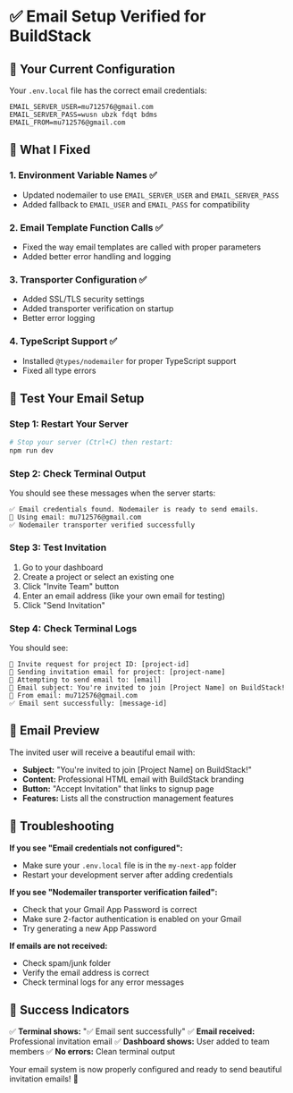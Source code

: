 # ✅ Email Setup Verified for BuildStack

## 🎯 Your Current Configuration
Your `.env.local` file has the correct email credentials:

```env
EMAIL_SERVER_USER=mu712576@gmail.com
EMAIL_SERVER_PASS=wusn ubzk fdqt bdms
EMAIL_FROM=mu712576@gmail.com
```

## 🔧 What I Fixed

### 1. **Environment Variable Names** ✅
- Updated nodemailer to use `EMAIL_SERVER_USER` and `EMAIL_SERVER_PASS`
- Added fallback to `EMAIL_USER` and `EMAIL_PASS` for compatibility

### 2. **Email Template Function Calls** ✅
- Fixed the way email templates are called with proper parameters
- Added better error handling and logging

### 3. **Transporter Configuration** ✅
- Added SSL/TLS security settings
- Added transporter verification on startup
- Better error logging

### 4. **TypeScript Support** ✅
- Installed `@types/nodemailer` for proper TypeScript support
- Fixed all type errors

## 🧪 Test Your Email Setup

### Step 1: Restart Your Server
```bash
# Stop your server (Ctrl+C) then restart:
npm run dev
```

### Step 2: Check Terminal Output
You should see these messages when the server starts:
```
✅ Email credentials found. Nodemailer is ready to send emails.
📧 Using email: mu712576@gmail.com
✅ Nodemailer transporter verified successfully
```

### Step 3: Test Invitation
1. Go to your dashboard
2. Create a project or select an existing one
3. Click "Invite Team" button
4. Enter an email address (like your own email for testing)
5. Click "Send Invitation"

### Step 4: Check Terminal Logs
You should see:
```
📧 Invite request for project ID: [project-id]
📧 Sending invitation email for project: [project-name]
📧 Attempting to send email to: [email]
📧 Email subject: You're invited to join [Project Name] on BuildStack!
📧 From email: mu712576@gmail.com
✅ Email sent successfully: [message-id]
```

## 📧 Email Preview
The invited user will receive a beautiful email with:
- **Subject:** "You're invited to join [Project Name] on BuildStack!"
- **Content:** Professional HTML email with BuildStack branding
- **Button:** "Accept Invitation" that links to signup page
- **Features:** Lists all the construction management features

## 🔧 Troubleshooting

**If you see "Email credentials not configured":**
- Make sure your `.env.local` file is in the `my-next-app` folder
- Restart your development server after adding credentials

**If you see "Nodemailer transporter verification failed":**
- Check that your Gmail App Password is correct
- Make sure 2-factor authentication is enabled on your Gmail
- Try generating a new App Password

**If emails are not received:**
- Check spam/junk folder
- Verify the email address is correct
- Check terminal logs for any error messages

## 🎉 Success Indicators

✅ **Terminal shows:** "✅ Email sent successfully"
✅ **Email received:** Professional invitation email
✅ **Dashboard shows:** User added to team members
✅ **No errors:** Clean terminal output

Your email system is now properly configured and ready to send beautiful invitation emails! 🚀 